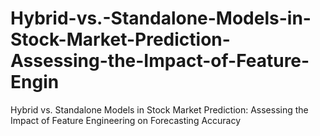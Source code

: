 # Hybrid-vs.-Standalone-Models-in-Stock-Market-Prediction-Assessing-the-Impact-of-Feature-Engin
Hybrid vs. Standalone Models in Stock Market Prediction: Assessing the Impact of Feature Engineering on Forecasting Accuracy
